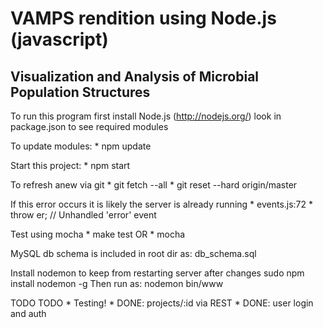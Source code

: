 VAMPS rendition using Node.js (javascript)
=========
Visualization and Analysis of Microbial Population Structures
-----------------

To run this program first install Node.js (http://nodejs.org/)
look in package.json to see required modules

To update modules:
	* npm update

Start this project:
	* npm start

To refresh anew via git
	* git fetch --all
	* git reset --hard origin/master

If this error occurs it is likely
the server is already running
	* events.js:72
        * throw er; // Unhandled 'error' event

Test using mocha
	* make test
	OR
	* mocha

MySQL db schema is included in root dir as: db_schema.sql

Install nodemon to keep from restarting server after changes
sudo npm install nodemon -g
Then run as: nodemon bin/www 

TODO TODO
	* Testing!
	* DONE:   projects/:id via REST
	* DONE:   user login and auth
